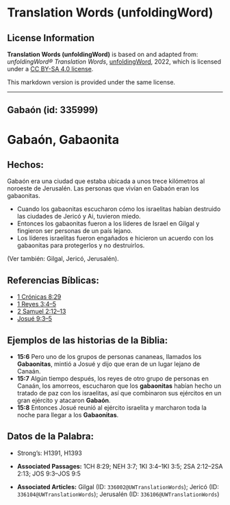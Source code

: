 # Translation Words (unfoldingWord)

## License Information

**Translation Words (unfoldingWord)** is based on and adapted from: _unfoldingWord® Translation Words_, [unfoldingWord](https://unfoldingword.org/utw), 2022, which is licensed under a [CC BY-SA 4.0 license](https://creativecommons.org/licenses/by-sa/4.0/legalcode.en).

This markdown version is provided under the same license.



--------------------------------

## Gabaón (id: 335999)

Gabaón, Gabaonita
=================

Hechos:
-------

Gabaón era una ciudad que estaba ubicada a unos trece kilómetros al noroeste de Jerusalén. Las personas que vivían en Gabaón eran los gabaonitas.

* Cuando los gabaonitas escucharon cómo los israelitas habían destruido las ciudades de Jericó y Ai, tuvieron miedo.
* Entonces los gabaonitas fueron a los líderes de Israel en Gilgal y fingieron ser personas de un país lejano.
* Los líderes israelitas fueron engañados e hicieron un acuerdo con los gabaonitas para protegerlos y no destruirlos.

(Ver también: Gilgal, Jericó, Jerusalén).

Referencias Bíblicas:
---------------------

* [1 Crónicas 8:29](https://ref.ly/1Chr8:29)
* [1 Reyes 3:4–5](https://ref.ly/1Kgs3:4-1Kgs3:5)
* [2 Samuel 2:12–13](https://ref.ly/2Sam2:12-2Sam2:13)
* [Josué 9:3–5](https://ref.ly/Josh9:3-Josh9:5)

Ejemplos de las historias de la Biblia:
---------------------------------------

* **15:6** Pero uno de los grupos de personas cananeas, llamados los **Gabaonitas**, mintió a Josué y dijo que eran de un lugar lejano de Canaán.
* **15:7** Algún tiempo después, los reyes de otro grupo de personas en Canaán, los amorreos, escucharon que los **gabaonitas** habían hecho un tratado de paz con los israelitas, así que combinaron sus ejércitos en un gran ejército y atacaron **Gabaón**.
* **15:8** Entonces Josué reunió al ejército israelita y marcharon toda la noche para llegar a los **Gabaonitas**.

Datos de la Palabra:
--------------------

* Strong’s: H1391, H1393

* **Associated Passages:** 1CH 8:29; NEH 3:7; 1KI 3:4–1KI 3:5; 2SA 2:12–2SA 2:13; JOS 9:3–JOS 9:5
* **Associated Articles:** Gilgal (ID: `336002@UWTranslationWords`); Jericó (ID: `336104@UWTranslationWords`); Jerusalén (ID: `336106@UWTranslationWords`)

